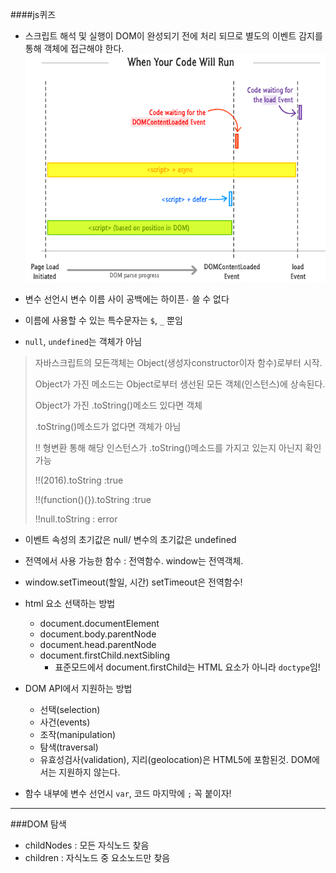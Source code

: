 ####js퀴즈

- 스크립트 해석 및 실행이 DOM이 완성되기 전에 처리 되므로 별도의 이벤트 감지를 통해 객체에 접근해야 한다.
![script가 실행되는 타이밍](script.png)

- 변수 선언시 변수 이름 사이 공백에는 하이픈`-` 쓸 수 없다
- 이름에 사용할 수 있는 특수문자는 `$`, `_` 뿐임

- `null`, `undefined`는 객체가 아님
> 자바스크립트의 모든객체는 Object(생성자constructor이자 함수)로부터 시작.  
> 
> Object가 가진 메소드는 Object로부터 생선된 모든 객체(인스턴스)에 상속된다. 
> 
> Object가 가진 .toString()메소드 있다면 객체 
> 
> .toString()메소드가 없다면 객체가 아님
> 
> !! 형변환 통해 해당 인스턴스가 .toString()메소드를 가지고 있는지 아닌지 확인 가능
> 
> !!(2016).toString :true
> 
> !!(function(){}).toString :true
> 
> !!null.toString : error

- 이벤트 속성의 초기값은 null/ 변수의 초기값은 undefined

- 전역에서 사용 가능한 함수 : 전역함수. window는 전역객체.
- window.setTimeout(할일, 시간) setTimeout은 전역함수!

- html 요소 선택하는 방법
    + document.documentElement
    + document.body.parentNode
    + document.head.parentNode
    + document.firstChild.nextSibling
        * 표준모드에서 document.firstChild는 HTML 요소가 아니라 `doctype`임!

- DOM API에서 지원하는 방법
    + 선택(selection)
    + 사건(events)
    + 조작(manipulation)
    + 탐색(traversal)
    + 유효성검사(validation), 지리(geolocation)은 HTML5에 포함된것. DOM에서는 지원하지 않는다.

- 함수 내부에 변수 선언시 `var`, 코드 마지막에 `;` 꼭 붙이자!

----------------

###DOM 탐색
- childNodes : 모든 자식노드 찾음
- children : 자식노드 중 요소노드만 찾음